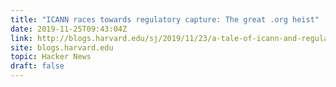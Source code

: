 ```yaml
---
title: "ICANN races towards regulatory capture: The great .org heist"
date: 2019-11-25T09:43:04Z
link: http://blogs.harvard.edu/sj/2019/11/23/a-tale-of-icann-and-regulatory-capture-the-dot-org-heist/?utm_medium=RSS&utm_source=hune
site: blogs.harvard.edu
topic: Hacker News
draft: false
---
```


